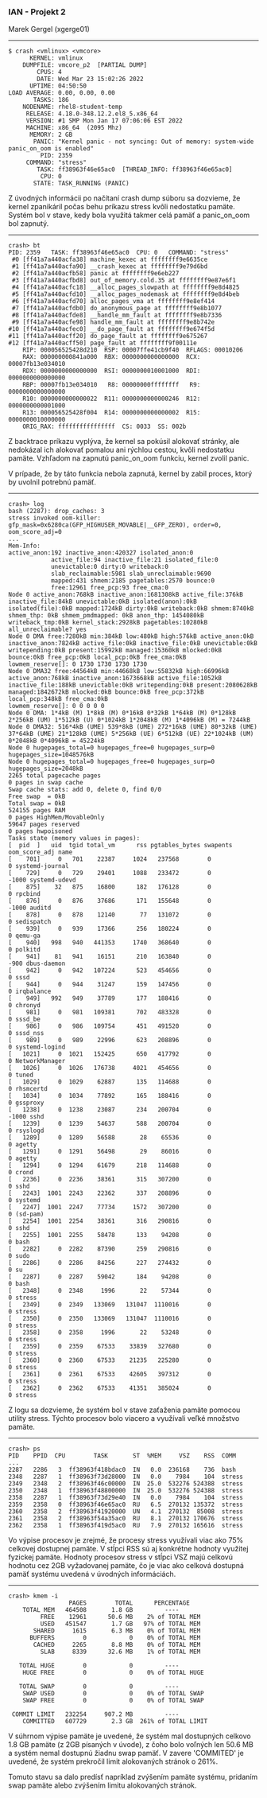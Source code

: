 ### IAN - Projekt 2
Marek Gergel (xgerge01)

---

    $ crash <vmlinux> <vmcore>
          KERNEL: vmlinux
        DUMPFILE: vmcore_p2  [PARTIAL DUMP]
            CPUS: 4
            DATE: Wed Mar 23 15:02:26 2022
          UPTIME: 04:50:50
    LOAD AVERAGE: 0.00, 0.00, 0.00
           TASKS: 186
        NODENAME: rhel8-student-temp
         RELEASE: 4.18.0-348.12.2.el8_5.x86_64
         VERSION: #1 SMP Mon Jan 17 07:06:06 EST 2022
         MACHINE: x86_64  (2095 Mhz)
          MEMORY: 2 GB
           PANIC: "Kernel panic - not syncing: Out of memory: system-wide panic_on_oom is enabled"
             PID: 2359
         COMMAND: "stress"
            TASK: ff38963f46e65ac0  [THREAD_INFO: ff38963f46e65ac0]
             CPU: 0
           STATE: TASK_RUNNING (PANIC)

Z úvodných informácii po načítaní crash dump súboru sa dozvieme, že kernel zpanikáril počas behu príkazu stress kvôli nedostatku pamäte. Systém bol v stave, kedy bola využitá takmer celá pamäť a panic_on_oom bol zapnutý.

---

    crash> bt
    PID: 2359   TASK: ff38963f46e65ac0  CPU: 0   COMMAND: "stress"
     #0 [ff41a7a440acfa38] machine_kexec at ffffffff9e6635ce
     #1 [ff41a7a440acfa90] __crash_kexec at ffffffff9e79d6bd
     #2 [ff41a7a440acfb58] panic at ffffffff9e6eb227
     #3 [ff41a7a440acfbd8] out_of_memory.cold.35 at ffffffff9e87e6f1
     #4 [ff41a7a440acfc18] __alloc_pages_slowpath at ffffffff9e8d4825
     #5 [ff41a7a440acfd10] __alloc_pages_nodemask at ffffffff9e8d4beb
     #6 [ff41a7a440acfd70] alloc_pages_vma at ffffffff9e8ef414
     #7 [ff41a7a440acfdb0] do_anonymous_page at ffffffff9e8b1077
     #8 [ff41a7a440acfde8] __handle_mm_fault at ffffffff9e8b7336
     #9 [ff41a7a440acfe98] handle_mm_fault at ffffffff9e8b742e
    #10 [ff41a7a440acfec0] __do_page_fault at ffffffff9e674f5d
    #11 [ff41a7a440acff20] do_page_fault at ffffffff9e675267
    #12 [ff41a7a440acff50] page_fault at ffffffff9f00111e
        RIP: 000056525428d210  RSP: 00007ffe41cb9f40  RFLAGS: 00010206
        RAX: 000000000841a000  RBX: 0000000000000000  RCX: 00007fb13e034010
        RDX: 0000000000000000  RSI: 0000000010001000  RDI: 0000000000000000
        RBP: 00007fb13e034010   R8: 00000000ffffffff   R9: 0000000000000000
        R10: 0000000000000022  R11: 0000000000000246  R12: 0000000000001000
        R13: 000056525428f004  R14: 0000000000000002  R15: 0000000010000000
        ORIG_RAX: ffffffffffffffff  CS: 0033  SS: 002b

Z backtrace príkazu vyplýva, že kernel sa pokúsil alokovať stránky, ale nedokázal ich alokovať pomalou ani rýchlou cestou, kvôli nedostatku pamäte. Vzhľadom na zapnutú panic_on_oom funkciu, kernel zvolil panic.

V prípade, že by táto funkcia nebola zapnutá, kernel by zabil proces, ktorý by uvolnil potrebnú pamäť.

---

    crash> log
    bash (2287): drop_caches: 3
    stress invoked oom-killer: gfp_mask=0x6280ca(GFP_HIGHUSER_MOVABLE|__GFP_ZERO), order=0, oom_score_adj=0
    ... 
    Mem-Info:
    active_anon:192 inactive_anon:420327 isolated_anon:0
                active_file:94 inactive_file:21 isolated_file:0
                unevictable:0 dirty:0 writeback:0
                slab_reclaimable:5981 slab_unreclaimable:9690
                mapped:431 shmem:2185 pagetables:2570 bounce:0
                free:12961 free_pcp:93 free_cma:0
    Node 0 active_anon:768kB inactive_anon:1681308kB active_file:376kB inactive_file:84kB unevictable:0kB isolated(anon):0kB isolated(file):0kB mapped:1724kB dirty:0kB writeback:0kB shmem:8740kB shmem_thp: 0kB shmem_pmdmapped: 0kB anon_thp: 1454080kB writeback_tmp:0kB kernel_stack:2928kB pagetables:10280kB all_unreclaimable? yes
    Node 0 DMA free:7280kB min:384kB low:480kB high:576kB active_anon:0kB inactive_anon:7824kB active_file:0kB inactive_file:0kB unevictable:0kB writepending:0kB present:15992kB managed:15360kB mlocked:0kB bounce:0kB free_pcp:0kB local_pcp:0kB free_cma:0kB
    lowmem_reserve[]: 0 1730 1730 1730 1730
    Node 0 DMA32 free:44564kB min:44668kB low:55832kB high:66996kB active_anon:768kB inactive_anon:1673668kB active_file:1052kB inactive_file:188kB unevictable:0kB writepending:0kB present:2080628kB managed:1842672kB mlocked:0kB bounce:0kB free_pcp:372kB local_pcp:348kB free_cma:0kB
    lowmem_reserve[]: 0 0 0 0 0
    Node 0 DMA: 1*4kB (M) 1*8kB (M) 0*16kB 0*32kB 1*64kB (M) 0*128kB 2*256kB (UM) 1*512kB (U) 0*1024kB 1*2048kB (M) 1*4096kB (M) = 7244kB
    Node 0 DMA32: 516*4kB (UME) 539*8kB (UME) 272*16kB (UME) 80*32kB (UME) 37*64kB (UME) 21*128kB (UME) 5*256kB (UE) 6*512kB (UE) 22*1024kB (UM) 0*2048kB 0*4096kB = 45224kB
    Node 0 hugepages_total=0 hugepages_free=0 hugepages_surp=0 hugepages_size=1048576kB
    Node 0 hugepages_total=0 hugepages_free=0 hugepages_surp=0 hugepages_size=2048kB
    2265 total pagecache pages
    0 pages in swap cache
    Swap cache stats: add 0, delete 0, find 0/0
    Free swap  = 0kB
    Total swap = 0kB
    524155 pages RAM
    0 pages HighMem/MovableOnly
    59647 pages reserved
    0 pages hwpoisoned
    Tasks state (memory values in pages):
    [  pid  ]   uid  tgid total_vm      rss pgtables_bytes swapents oom_score_adj name
    [    701]     0   701    22387     1024   237568        0             0 systemd-journal
    [    729]     0   729    29401     1088   233472        0         -1000 systemd-udevd
    [    875]    32   875    16800      182   176128        0             0 rpcbind
    [    876]     0   876    37686      171   155648        0         -1000 auditd
    [    878]     0   878    12140       77   131072        0             0 sedispatch
    [    939]     0   939    17366      256   180224        0             0 qemu-ga
    [    940]   998   940   441353     1740   368640        0             0 polkitd
    [    941]    81   941    16151      210   163840        0          -900 dbus-daemon
    [    942]     0   942   107224      523   454656        0             0 sssd
    [    944]     0   944    31247      159   147456        0             0 irqbalance
    [    949]   992   949    37789      177   188416        0             0 chronyd
    [    981]     0   981   109381      702   483328        0             0 sssd_be
    [    986]     0   986   109754      451   491520        0             0 sssd_nss
    [    989]     0   989    22996      623   208896        0             0 systemd-logind
    [   1021]     0  1021   152425      650   417792        0             0 NetworkManager
    [   1026]     0  1026   176738     4021   454656        0             0 tuned
    [   1029]     0  1029    62887      135   114688        0             0 rhsmcertd
    [   1034]     0  1034    77892      165   188416        0             0 gssproxy
    [   1238]     0  1238    23087      234   200704        0         -1000 sshd
    [   1239]     0  1239    54637      588   200704        0             0 rsyslogd
    [   1289]     0  1289    56588       28    65536        0             0 agetty
    [   1291]     0  1291    56498       29    86016        0             0 agetty
    [   1294]     0  1294    61679      218   114688        0             0 crond
    [   2236]     0  2236    38361      315   307200        0             0 sshd
    [   2243]  1001  2243    22362      337   208896        0             0 systemd
    [   2247]  1001  2247    77734     1572   307200        0             0 (sd-pam)
    [   2254]  1001  2254    38361      316   290816        0             0 sshd
    [   2255]  1001  2255    58478      133    94208        0             0 bash
    [   2282]     0  2282    87390      259   290816        0             0 sudo
    [   2286]     0  2286    84256      227   274432        0             0 su
    [   2287]     0  2287    59042      184    94208        0             0 bash
    [   2348]     0  2348     1996       22    57344        0             0 stress
    [   2349]     0  2349   133069   131047  1110016        0             0 stress
    [   2350]     0  2350   133069   131047  1110016        0             0 stress
    [   2358]     0  2358     1996       22    53248        0             0 stress
    [   2359]     0  2359    67533    33839   327680        0             0 stress
    [   2360]     0  2360    67533    21235   225280        0             0 stress
    [   2361]     0  2361    67533    42605   397312        0             0 stress
    [   2362]     0  2362    67533    41351   385024        0             0 stress

Z logu sa dozvieme, že systém bol v stave zaťaženia pamäte pomocou utility stress.
Týchto procesov bolo viacero a využívali veľké množstvo pamäte. 

---

    crash> ps
    PID    PPID  CPU        TASK       ST  %MEM     VSZ    RSS  COMM 
    ...
    2287   2286   3  ff38963f418bdac0  IN   0.0  236168    736  bash
    2348   2287   1  ff38963f73d28000  IN   0.0    7984    104  stress
    2349   2348   2  ff38963f46c00000  IN  25.0  532276 524388  stress
    2350   2348   1  ff38963f48800000  IN  25.0  532276 524388  stress
    2358   2287   1  ff38963f73d29e40  IN   0.0    7984    104  stress
    2359   2358   0  ff38963f46e65ac0  RU   6.5  270132 135372  stress
    2360   2358   2  ff38963f41920000  UN   4.1  270132  85008  stress
    2361   2358   2  ff38963f54a35ac0  RU   8.1  270132 170676  stress
    2362   2358   1  ff38963f419d5ac0  RU   7.9  270132 165616  stress

Vo výpise procesov je zrejmé, že procesy stress využívali viac ako 75% celkovej dostupnej pamäte. V stĺpci RSS sú aj konkrétne hodnoty využitej fyzickej pamäte. 
Hodnoty procesov stress v stĺpci VSZ majú celkovú hodnotu cez 2GB vyžadovanej pamäte, čo je viac ako celková dostupná pamäť systému uvedená v úvodných informáciách.

---

    crash> kmem -i
                     PAGES        TOTAL      PERCENTAGE
        TOTAL MEM   464508       1.8 GB         ----
             FREE    12961      50.6 MB    2% of TOTAL MEM
             USED   451547       1.7 GB   97% of TOTAL MEM
           SHARED     1615       6.3 MB    0% of TOTAL MEM
          BUFFERS        0            0    0% of TOTAL MEM
           CACHED     2265       8.8 MB    0% of TOTAL MEM
             SLAB     8339      32.6 MB    1% of TOTAL MEM

       TOTAL HUGE        0            0         ----
        HUGE FREE        0            0    0% of TOTAL HUGE
    
       TOTAL SWAP        0            0         ----
        SWAP USED        0            0    0% of TOTAL SWAP
        SWAP FREE        0            0    0% of TOTAL SWAP
    
     COMMIT LIMIT   232254     907.2 MB         ----
        COMMITTED   607729       2.3 GB  261% of TOTAL LIMIT

V súhrnom výpise pamäte je uvedené, že systém mal dostupných celkovo 1.8 GB pamäte (z 2GB písaných v úvode), z čoho bolo voľných len 50.6 MB a systém nemal dostupnú žiadnu swap pamäť. V zavere 'COMMITED' je uvedené, že systém prekročil limit alokovaných stránok o 261%.

Tomuto stavu sa dalo predísť napríklad zvýšením pamäte systému, pridaním swap pamäte alebo zvýšením limitu alokovaných stránok.